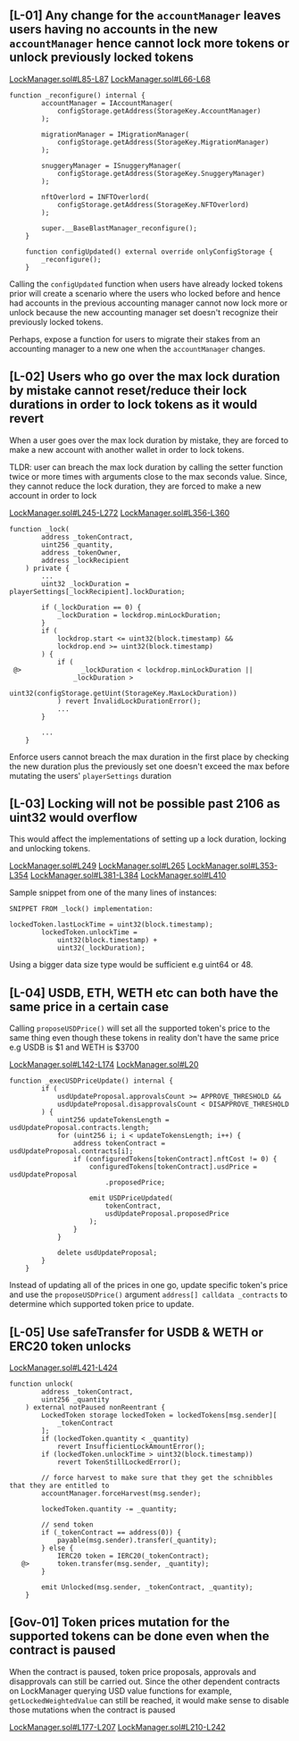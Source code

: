 ## [L-01] Any change for the `accountManager` leaves users having no accounts in the new `accountManager` hence cannot lock more tokens or unlock previously locked tokens

[LockManager.sol#L85-L87](https://github.com/code-423n4/2024-05-munchables/blob/main/src/managers/LockManager.sol#L85-L87)
[LockManager.sol#L66-L68](https://github.com/code-423n4/2024-05-munchables/blob/main/src/managers/LockManager.sol#L66-L68)

```solidity
function _reconfigure() internal {
        accountManager = IAccountManager(
            configStorage.getAddress(StorageKey.AccountManager)
        );

        migrationManager = IMigrationManager(
            configStorage.getAddress(StorageKey.MigrationManager)
        );

        snuggeryManager = ISnuggeryManager(
            configStorage.getAddress(StorageKey.SnuggeryManager)
        );

        nftOverlord = INFTOverlord(
            configStorage.getAddress(StorageKey.NFTOverlord)
        );

        super.__BaseBlastManager_reconfigure();
    }

    function configUpdated() external override onlyConfigStorage {
        _reconfigure();
    }
```

Calling the `configUpdated` function when users have already locked tokens prior will create a scenario where the users who locked before and hence had accounts in the previous accounting manager cannot now lock more or unlock because the new accounting manager set doesn't recognize their previously locked tokens.

Perhaps, expose a function for users to migrate their stakes from an accounting manager to a new one when the `accountManager` changes.

## [L-02] Users who go over the max lock duration by mistake cannot reset/reduce their lock durations in order to lock tokens as it would revert

When a user goes over the max lock duration by mistake, they are forced to make a new account with another wallet in order to lock tokens. 

TLDR: user can breach the max lock duration by calling the setter function twice or more times with arguments close to the max seconds value. Since, they cannot reduce the lock duration, they are forced to make a new account in order to lock

[LockManager.sol#L245-L272](https://github.com/code-423n4/2024-05-munchables/blob/main/src/managers/LockManager.sol#L245-L272)
[LockManager.sol#L356-L360](https://github.com/code-423n4/2024-05-munchables/blob/main/src/managers/LockManager.sol#L356-L360)

```solidity
function _lock(
        address _tokenContract,
        uint256 _quantity,
        address _tokenOwner,
        address _lockRecipient
    ) private {
        ...
        uint32 _lockDuration = playerSettings[_lockRecipient].lockDuration;

        if (_lockDuration == 0) {
            _lockDuration = lockdrop.minLockDuration;
        }
        if (
            lockdrop.start <= uint32(block.timestamp) &&
            lockdrop.end >= uint32(block.timestamp)
        ) {
            if (
 @>               _lockDuration < lockdrop.minLockDuration ||
                _lockDuration >
                uint32(configStorage.getUint(StorageKey.MaxLockDuration))
            ) revert InvalidLockDurationError();
            ...
        }

        ...
    }
```

Enforce users cannot breach the max duration in the first place by checking the new duration plus the previously set one doesn't exceed the max before mutating the users' `playerSettings` duration

## [L-03] Locking will not be possible past 2106 as uint32 would overflow

This would affect the implementations of setting up a lock duration, locking and unlocking tokens.

[LockManager.sol#L249](https://github.com/code-423n4/2024-05-munchables/blob/main/src/managers/LockManager.sol#L249)
[LockManager.sol#L265](https://github.com/code-423n4/2024-05-munchables/blob/main/src/managers/LockManager.sol#L265)
[LockManager.sol#L353-L354](https://github.com/code-423n4/2024-05-munchables/blob/main/src/managers/LockManager.sol#L353-L354)
[LockManager.sol#L381-L384](https://github.com/code-423n4/2024-05-munchables/blob/main/src/managers/LockManager.sol#L381-L384)
[LockManager.sol#L410](https://github.com/code-423n4/2024-05-munchables/blob/main/src/managers/LockManager.sol#L410)

Sample snippet from one of the many lines of instances:

```solidity
SNIPPET FROM _lock() implementation:

lockedToken.lastLockTime = uint32(block.timestamp);
        lockedToken.unlockTime =
            uint32(block.timestamp) +
            uint32(_lockDuration);
```

Using a bigger data size type would be sufficient e.g uint64 or 48.

## [L-04] USDB, ETH, WETH etc can both have the same price in a certain case

Calling `proposeUSDPrice()` will set all the supported token's price to the same thing even though these tokens in reality don't have the same price e.g USDB is $1 and WETH is $3700

[LockManager.sol#L142-L174](https://github.com/code-423n4/2024-05-munchables/blob/main/src/managers/LockManager.sol#L142-L174)
[LockManager.sol#L20](https://github.com/code-423n4/2024-05-munchables/blob/main/src/managers/LockManager.sol#L203)

```solidity
function _execUSDPriceUpdate() internal {
        if (
            usdUpdateProposal.approvalsCount >= APPROVE_THRESHOLD &&
            usdUpdateProposal.disapprovalsCount < DISAPPROVE_THRESHOLD
        ) {
            uint256 updateTokensLength = usdUpdateProposal.contracts.length;
            for (uint256 i; i < updateTokensLength; i++) {
                address tokenContract = usdUpdateProposal.contracts[i];
                if (configuredTokens[tokenContract].nftCost != 0) {
                    configuredTokens[tokenContract].usdPrice = usdUpdateProposal
                        .proposedPrice;

                    emit USDPriceUpdated(
                        tokenContract,
                        usdUpdateProposal.proposedPrice
                    );
                }
            }

            delete usdUpdateProposal;
        }
    }
```

Instead of updating all of the prices in one go, update specific token's price and use the `proposeUSDPrice()` argument `address[] calldata _contracts` to determine which supported token price to update.

## [L-05] Use safeTransfer for USDB & WETH or ERC20 token unlocks

[LockManager.sol#L421-L424](https://github.com/code-423n4/2024-05-munchables/blob/main/src/managers/LockManager.sol#L421-L424)

```solidity
function unlock(
        address _tokenContract,
        uint256 _quantity
    ) external notPaused nonReentrant {
        LockedToken storage lockedToken = lockedTokens[msg.sender][
            _tokenContract
        ];
        if (lockedToken.quantity < _quantity)
            revert InsufficientLockAmountError();
        if (lockedToken.unlockTime > uint32(block.timestamp))
            revert TokenStillLockedError();

        // force harvest to make sure that they get the schnibbles that they are entitled to
        accountManager.forceHarvest(msg.sender);

        lockedToken.quantity -= _quantity;

        // send token
        if (_tokenContract == address(0)) {
            payable(msg.sender).transfer(_quantity);
        } else {
            IERC20 token = IERC20(_tokenContract);
   @>       token.transfer(msg.sender, _quantity);
        }

        emit Unlocked(msg.sender, _tokenContract, _quantity);
    }

```

## [Gov-01] Token prices mutation for the supported tokens can be done even when the contract is paused

When the contract is paused, token price proposals, approvals and disapprovals can still be carried out. Since the other dependent contracts on LockManager querying USD value functions for example, `getLockedWeightedValue` can still be reached, it would make sense to disable those mutations when the contract is paused

 [LockManager.sol#L177-L207](https://github.com/code-423n4/2024-05-munchables/blob/main/src/managers/LockManager.sol#L177-L207)
 [LockManager.sol#L210-L242](https://github.com/code-423n4/2024-05-munchables/blob/main/src/managers/LockManager.sol#L210-L242)